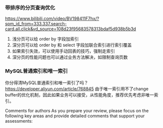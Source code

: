 ### 带排序的分页查询优化
https://www.bilibili.com/video/BV198411F7hx/?spm_id_from=333.337.search-card.all.click&vd_source=108d23f95683578313bdaf5d938b5b3d
1. ﻿﻿﻿浅分页可以给 order by 字段加索引
2. ﻿﻿深分页可以给 order by 和 select 字段加联合索引进行索引覆盖
3. ﻿﻿﻿如果索引失效，可以使用手动回表的技巧，强制走索引
4. ﻿﻿深分页的性能问题也可以通过业务方法解决，如限制查询页数 

### MySQL普通索引和唯一索引
你分得清MySQL普通索引和唯一索引了吗？
https://developer.aliyun.com/article/768845
由于唯一索引用不了change buffer的优化机制，因此如果业务可以接受，从性能角度，推荐优先考虑非唯一索引。



Comments for authors As you prepare your review, please focus on the following key areas and provide detailed comments that support your assessments:
